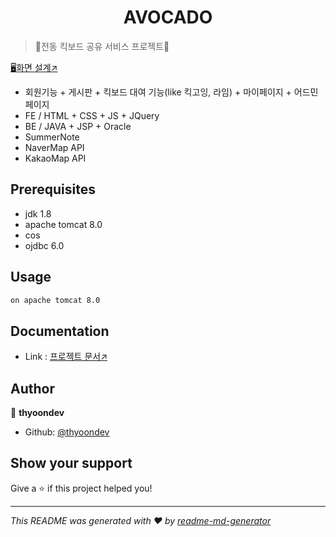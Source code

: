 <h1 align="center">AVOCADO</h1>


> 🥑전동 킥보드 공유 서비스 프로젝트🥑

[🖥️화면 설계↗](https://www.notion.so/089bc7a898a84db483d72d4560ae3426?v=365e9a54733d4303b20f701800c27c57)

- 회원기능 + 게시판 + 킥보드 대여 기능(like 킥고잉, 라임) + 마이페이지 + 어드민페이지
- FE / HTML + CSS + JS + JQuery 
- BE / JAVA + JSP + Oracle
- SummerNote
- NaverMap API
- KakaoMap API

## Prerequisites

- jdk 1.8
- apache tomcat 8.0
- cos
- ojdbc 6.0

## Usage

```sh
on apache tomcat 8.0
```

## Documentation

* Link : [프로젝트 문서↗](https://www.notion.so/cf5114ebb607453fb900665f725340fa)

## Author

👤 **thyoondev**

* Github: [@thyoondev](https://github.com/thyoondev)

## Show your support

Give a ⭐️ if this project helped you!

***
_This README was generated with ❤️ by [readme-md-generator](https://github.com/kefranabg/readme-md-generator)_
